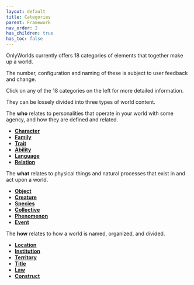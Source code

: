 ```yaml
---
layout: default
title: Categories
parent: Framework
nav_order: 2
has_children: true
has_toc: false
---
```


OnlyWorlds currently offers 18 categories of elements that together make up a world.

The number, configuration and naming of these is subject to user feedback and change. 

Click on any of the 18 categories on the left for more detailed information. 

They can be lossely divided into three types of world content.

The **who** relates to personalities that operate in your world with some agency, and how they are defined and related.


- [**Character**](/docs/framework/categories/character/) 
- [**Family**](/docs/framework/categories/family/) 
- [**Trait**](/docs/framework/categories/trait/) 
- [**Ability**](/docs/framework/categories/ability/) 
- [**Language**](/docs/framework/categories/language/) 
- [**Relation**](/docs/framework/categories/relation/) 

The **what** relates to physical things and natural processes that exist in and act upon a world.

- [**Object**](/docs/framework/categories/object/) 
- [**Creature**](/docs/framework/categories/creature/)
- [**Species**](/docs/framework/categories/species/)
- [**Collective**](/docs/framework/categories/collective/)
- [**Phenomenon**](/docs/framework/categories/phenomenon/)
- [**Event**](/docs/framework/categories/event/)

The **how** relates to how a world is named, organized, and divided.

- [**Location**](/docs/framework/categories/location/) 
- [**Institution**](/docs/framework/categories/institution/)
- [**Territory**](/docs/framework/categories/territory/)
- [**Title**](/docs/framework/categories/title/)
- [**Law**](/docs/framework/categories/law/)
- [**Construct**](/docs/framework/categories/construct/)